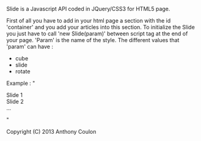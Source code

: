 Slide is a Javascript API coded in JQuery/CSS3 for HTML5 page.

First of all you have to add in your html page a section with the id 'container' and you add your articles into this section.
To initialize the Slide you just have to call 'new Slide(param)' between script tag at the end of your page.
'Param' is the name of the style. The different values that 'param' can have : 
- cube
- slide
- rotate

Example :
"<body> 
	<section id="container">
		<article>Slide 1</article>
		<article>Slide 2</article>
		...
	</section>
	<script type="text/javascript">
		new Slide('rotate');
	</script>
</body>"

Copyright (C) 2013 Anthony Coulon
